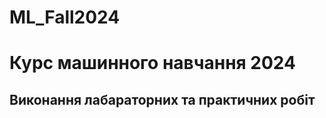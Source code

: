 # ML_Fall2024
<h1>Курс машинного навчання 2024</h1>

<h2>Виконання лабараторних та практичних робіт</h2>
